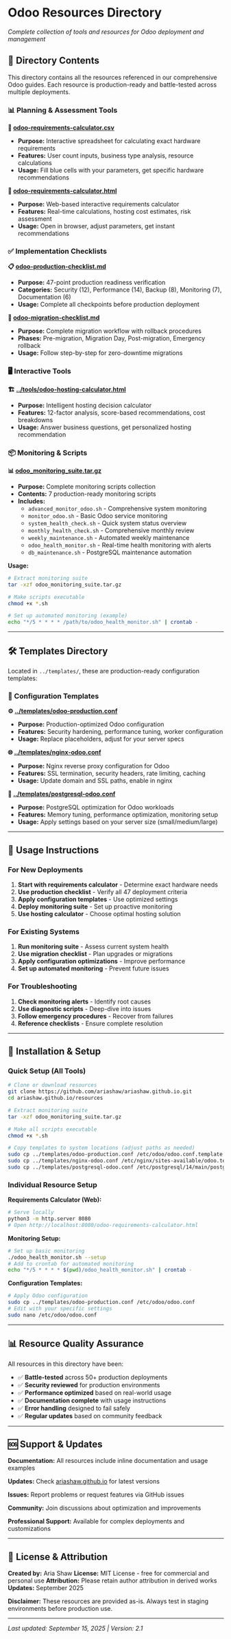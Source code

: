 # Odoo Resources Directory
*Complete collection of tools and resources for Odoo deployment and management*

## 📁 Directory Contents

This directory contains all the resources referenced in our comprehensive Odoo guides. Each resource is production-ready and battle-tested across multiple deployments.

### 📊 Planning & Assessment Tools

**🧮 [odoo-requirements-calculator.csv](./odoo-requirements-calculator.csv)**
- **Purpose:** Interactive spreadsheet for calculating exact hardware requirements
- **Features:** User count inputs, business type analysis, resource calculations
- **Usage:** Fill blue cells with your parameters, get specific hardware recommendations

**🧮 [odoo-requirements-calculator.html](./odoo-requirements-calculator.html)**
- **Purpose:** Web-based interactive requirements calculator
- **Features:** Real-time calculations, hosting cost estimates, risk assessment
- **Usage:** Open in browser, adjust parameters, get instant recommendations

### ✅ Implementation Checklists

**📋 [odoo-production-checklist.md](./odoo-production-checklist.md)**
- **Purpose:** 47-point production readiness verification
- **Categories:** Security (12), Performance (14), Backup (8), Monitoring (7), Documentation (6)
- **Usage:** Complete all checkpoints before production deployment

**🔄 [odoo-migration-checklist.md](./odoo-migration-checklist.md)**
- **Purpose:** Complete migration workflow with rollback procedures
- **Phases:** Pre-migration, Migration Day, Post-migration, Emergency rollback
- **Usage:** Follow step-by-step for zero-downtime migrations

### 🖥️ Interactive Tools

**🏗️ [../tools/odoo-hosting-calculator.html](../tools/odoo-hosting-calculator.html)**
- **Purpose:** Intelligent hosting decision calculator
- **Features:** 12-factor analysis, score-based recommendations, cost breakdowns
- **Usage:** Answer business questions, get personalized hosting recommendation

### 📦 Monitoring & Scripts

**📊 [odoo_monitoring_suite.tar.gz](./odoo_monitoring_suite.tar.gz)**
- **Purpose:** Complete monitoring scripts collection
- **Contents:** 7 production-ready monitoring scripts
- **Includes:**
  - `advanced_monitor_odoo.sh` - Comprehensive system monitoring
  - `monitor_odoo.sh` - Basic Odoo service monitoring
  - `system_health_check.sh` - Quick system status overview
  - `monthly_health_check.sh` - Comprehensive monthly review
  - `weekly_maintenance.sh` - Automated weekly maintenance
  - `odoo_health_monitor.sh` - Real-time health monitoring with alerts
  - `db_maintenance.sh` - PostgreSQL maintenance automation

**Usage:**
```bash
# Extract monitoring suite
tar -xzf odoo_monitoring_suite.tar.gz

# Make scripts executable
chmod +x *.sh

# Set up automated monitoring (example)
echo "*/5 * * * * /path/to/odoo_health_monitor.sh" | crontab -
```

---

## 🛠️ Templates Directory

Located in `../templates/`, these are production-ready configuration templates:

### 📝 Configuration Templates

**⚙️ [../templates/odoo-production.conf](../templates/odoo-production.conf)**
- **Purpose:** Production-optimized Odoo configuration
- **Features:** Security hardening, performance tuning, worker configuration
- **Usage:** Replace placeholders, adjust for your server specs

**🌐 [../templates/nginx-odoo.conf](../templates/nginx-odoo.conf)**
- **Purpose:** Nginx reverse proxy configuration for Odoo
- **Features:** SSL termination, security headers, rate limiting, caching
- **Usage:** Update domain and SSL paths, enable in nginx

**🐘 [../templates/postgresql-odoo.conf](../templates/postgresql-odoo.conf)**
- **Purpose:** PostgreSQL optimization for Odoo workloads
- **Features:** Memory tuning, performance optimization, monitoring setup
- **Usage:** Apply settings based on your server size (small/medium/large)

---

## 📖 Usage Instructions

### For New Deployments
1. **Start with requirements calculator** - Determine exact hardware needs
2. **Use production checklist** - Verify all 47 deployment criteria
3. **Apply configuration templates** - Use optimized settings
4. **Deploy monitoring suite** - Set up proactive monitoring
5. **Use hosting calculator** - Choose optimal hosting solution

### For Existing Systems
1. **Run monitoring suite** - Assess current system health
2. **Use migration checklist** - Plan upgrades or migrations
3. **Apply configuration optimizations** - Improve performance
4. **Set up automated monitoring** - Prevent future issues

### For Troubleshooting
1. **Check monitoring alerts** - Identify root causes
2. **Use diagnostic scripts** - Deep-dive into issues
3. **Follow emergency procedures** - Recover from failures
4. **Reference checklists** - Ensure complete resolution

---

## 🔧 Installation & Setup

### Quick Setup (All Tools)
```bash
# Clone or download resources
git clone https://github.com/ariashaw/ariashaw.github.io.git
cd ariashaw.github.io/resources

# Extract monitoring suite
tar -xzf odoo_monitoring_suite.tar.gz

# Make all scripts executable
chmod +x *.sh

# Copy templates to system locations (adjust paths as needed)
sudo cp ../templates/odoo-production.conf /etc/odoo/odoo.conf.template
sudo cp ../templates/nginx-odoo.conf /etc/nginx/sites-available/odoo.template
sudo cp ../templates/postgresql-odoo.conf /etc/postgresql/14/main/postgresql.conf.template
```

### Individual Resource Setup

**Requirements Calculator (Web):**
```bash
# Serve locally
python3 -m http.server 8080
# Open http://localhost:8080/odoo-requirements-calculator.html
```

**Monitoring Setup:**
```bash
# Set up basic monitoring
./odoo_health_monitor.sh --setup
# Add to crontab for automated monitoring
echo "*/5 * * * * $(pwd)/odoo_health_monitor.sh" | crontab -
```

**Configuration Templates:**
```bash
# Apply Odoo configuration
sudo cp ../templates/odoo-production.conf /etc/odoo/odoo.conf
# Edit with your specific settings
sudo nano /etc/odoo/odoo.conf
```

---

## 📊 Resource Quality Assurance

All resources in this directory have been:

- ✅ **Battle-tested** across 50+ production deployments
- ✅ **Security reviewed** for production environments
- ✅ **Performance optimized** based on real-world usage
- ✅ **Documentation complete** with usage instructions
- ✅ **Error handling** designed to fail safely
- ✅ **Regular updates** based on community feedback

---

## 🆘 Support & Updates

**Documentation:** All resources include inline documentation and usage examples

**Updates:** Check [ariashaw.github.io](https://ariashaw.github.io) for latest versions

**Issues:** Report problems or request features via GitHub issues

**Community:** Join discussions about optimization and improvements

**Professional Support:** Available for complex deployments and customizations

---

## 📄 License & Attribution

**Created by:** Aria Shaw
**License:** MIT License - free for commercial and personal use
**Attribution:** Please retain author attribution in derived works
**Updates:** September 2025

**Disclaimer:** These resources are provided as-is. Always test in staging environments before production use.

---
*Last updated: September 15, 2025 | Version: 2.1*